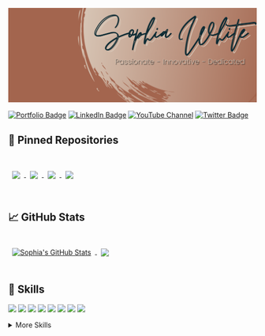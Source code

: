 ![Sophia's GitHub Banner](./assets/GitHubHeader.png)

[![Portfolio Badge](https://img.shields.io/badge/Portfolio-Check%20it%20Out!-lightgrey?style=for-the-badge&color=96837B&labelColor=3E4941)](https://www.sophiagwhite.com)
[![LinkedIn Badge](https://img.shields.io/badge/LinkedIn-Profile-informational?style=for-the-badge&logo=linkedin&logoColor=white&color=96837B&labelColor=124454)](https://www.linkedin.com/in/sophia-g-white/)
[![YouTube Channel](https://img.shields.io/badge/YouTube-Channel-gray?style=for-the-badge&logo=youtube&logoColor=white&color=96837B&labelColor=842A2A)](https://www.youtube.com/channel/UCGRRLKfNp8u-MVgklh-mgFw)
[![Twitter Badge](https://img.shields.io/badge/Twitter-Profile-informational?style=for-the-badge&logo=twitter&logoColor=white&color=96837B&labelColor=1A6075)](https://twitter.com/SophiaGrace_16)

## 📌 Pinned Repositories

<br>

<a href="https://github.com/SophiaGrace16/HouseofTrivia">
  <img align="center" style="margin:1rem 0.5rem" src="https://github-readme-stats.vercel.app/api/pin/?username=SophiaGrace16&repo=HouseofTrivia&title_color=ffffff&text_color=ffffff&icon_color=A2644C&bg_color=0B2932&hide=description" />
</a>

<a href="https://github.com/SophiaGrace16/TheDungeon">
  <img align="center" style="margin:0.5rem" src="https://github-readme-stats.vercel.app/api/pin/?username=SophiaGrace16&repo=TheDungeon&title_color=ffffff&text_color=ffffff&icon_color=A2644C&bg_color=0B2932&hide=description" />
</a>

<a href="https://github.com/SophiaGrace16/personal_website_frontend">
  <img align="center" style="margin:0.5rem" src="https://github-readme-stats.vercel.app/api/pin/?username=SophiaGrace16&repo=personal_website_frontend&title_color=ffffff&text_color=ffffff&icon_color=A2644C&bg_color=0B2932&hide=description" />
</a>

<a href="https://github.com/SophiaGrace16/js_project_frontend">
  <img align="center" style="margin:0.5rem" src="https://github-readme-stats.vercel.app/api/pin/?username=SophiaGrace16&repo=js_project_frontend&title_color=ffffff&text_color=ffffff&icon_color=A2644C&bg_color=0B2932&hide=description" />
</a>

<br>
<br>

## &#x1f4c8; GitHub Stats

<br>

<a href="https://github.com/SophiaGrace16">
  <img align="center" style="margin:0.5rem" src="https://github-readme-stats.vercel.app/api?username=SophiaGrace16&show_icons=true&line_height=27&count_private=true&title_color=ffffff&text_color=ffffff&icon_color=4AB097&bg_color=0B2932" alt="Sophia's GitHub Stats" />
</a>

<a href="https://github.com/SophiaGrace16">
  <img align="center" style="margin:0.5rem" src="https://github-readme-stats.vercel.app/api/top-langs/?username=SophiaGrace16&title_color=ffffff&text_color=ffffff&icon_color=A2644C&bg_color=0B2932&hide=less,css" />
</a>

<br>
<br>

## 💼 Skills

![](https://img.shields.io/badge/Code-Ruby-informational?style=for-the-badge&logo=ruby&logoColor=white&color=A2644C)
![](https://img.shields.io/badge/Code-Rails-informational?style=for-the-badge&logo=ruby-on-rails&logoColor=white&color=A2644C)
![](https://img.shields.io/badge/Code-JavaScript-informational?style=for-the-badge&logo=JavaScript&logoColor=white&color=A2644C)
![](https://img.shields.io/badge/Code-React-informational?style=for-the-badge&logo=react&logoColor=white&color=A2644C)
![](https://img.shields.io/badge/Code-Redux-informational?style=for-the-badge&logo=Redux&logoColor=white&color=A2644C)
![](https://img.shields.io/badge/Code-MySQL-informational?style=for-the-badge&logo=MySQL&logoColor=white&color=A2644C)
![](https://img.shields.io/badge/Code-Git-informational?style=for-the-badge&logo=Git&logoColor=white&color=A2644C)
![](https://img.shields.io/badge/Code-Sinatra-informational?style=for-the-badge&logoColor=white&color=A2644C)

<details>
<summary>More Skills</summary>
<br>

![](https://img.shields.io/badge/Style-HTML-informational?style=for-the-badge&logo=html5&logoColor=white&color=5F6D62)
![](https://img.shields.io/badge/Style-CSS-informational?style=for-the-badge&logo=css3&logoColor=white&color=A2644C)
![](https://img.shields.io/badge/Style-Bootstrap-informational?style=for-the-badge&logo=Bootstrap&logoColor=white&color=5F6D62)
![](https://img.shields.io/badge/Development-OOP-informational?style=for-the-badge&logo=oop&logoColor=white&color=5F6D62)
![](https://img.shields.io/badge/Development-BDD-informational?style=for-the-badge&logo=bdd&logoColor=white&color=5F6D62)
![](https://img.shields.io/badge/Development-TDD-informational?style=for-the-badge&logo=tdd&logoColor=white&color=5F6D62)
![](https://img.shields.io/badge/Development-CRUD-informational?style=for-the-badge&logo=crud&logoColor=white&color=5F6D62)
![](https://img.shields.io/badge/Development-MVC-informational?style=for-the-badge&logo=mvc&logoColor=white&color=5F6D62)


<br>

![](https://img.shields.io/badge/Tools-Photoshop-informational?style=for-the-badge&logo=Adobe-Photoshop&logoColor=white&color=165264)
![](https://img.shields.io/badge/Tools-GitHub-informational?style=for-the-badge&logo=GitHub&logoColor=white&color=165264)
![](https://img.shields.io/badge/Tools-Microsoft-informational?style=for-the-badge&logo=microsoft&logoColor=white&color=165264)
![](https://img.shields.io/badge/Tools-Adobe-informational?style=for-the-badge&logo=Adobe&logoColor=white&color=165264)


</details>
